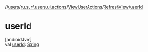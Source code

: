 //[users](../../../../index.md)/[ru.surf.users.ui.actions](../../index.md)/[ViewUserActions](../index.md)/[RefreshView](index.md)/[userId](user-id.md)

# userId

[androidJvm]\
val [userId](user-id.md): [String](https://kotlinlang.org/api/latest/jvm/stdlib/kotlin/-string/index.html)
